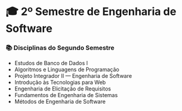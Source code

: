 # 🎓 2º Semestre de Engenharia de Software

### 📚 Disciplinas do Segundo Semestre

- Estudos de Banco de Dados I  
- Algoritmos e Linguagens de Programação  
- Projeto Integrador II — Engenharia de Software  
- Introdução às Tecnologias para Web  
- Engenharia de Elicitação de Requisitos  
- Fundamentos de Engenharia de Sistemas  
- Métodos de Engenharia de Software
